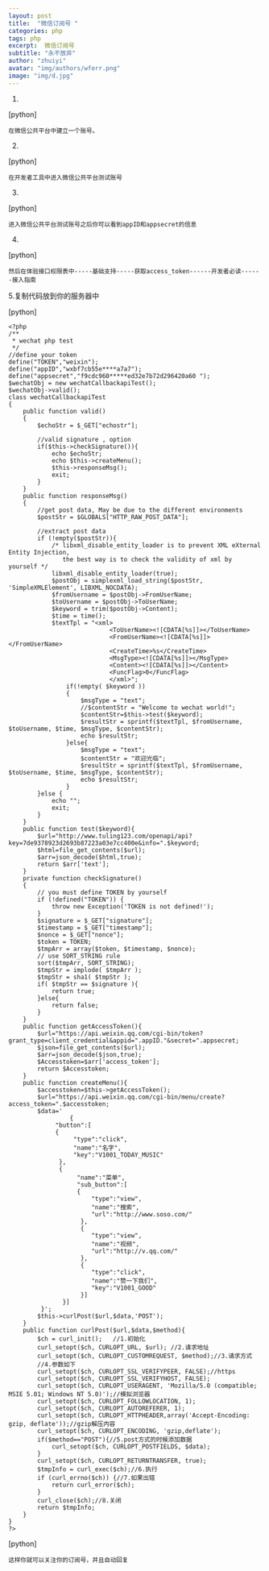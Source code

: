 ```yaml
---
layout: post
title:  "微信订阅号 "
categories: php
tags: php 
excerpt:  微信订阅号 
subtitle: "永不放弃"
author: "zhuiyi"
avatar: "img/authors/wferr.png"
image: "img/d.jpg"
---
```


1.
[python] 

    在微信公共平台中建立一个账号。  


2.
[python] 

    在开发者工具中进入微信公共平台测试账号  


3.
[python] 

    进入微信公共平台测试账号之后你可以看到appID和appsecret的信息  


4.
[python] 

    然后在体验接口权限表中-----基础支持-----获取access_token------开发者必读------接入指南  


5.复制代码放到你的服务器中

[python] 

    <?php  
    /**  
     * wechat php test  
     */  
    //define your token  
    define("TOKEN","weixin");  
    define("appID","wxbf7cb55e****a7a7");  
    define("appsecret","f9cdc960*****ed32e7b72d296420a60 ");  
    $wechatObj = new wechatCallbackapiTest();  
    $wechatObj->valid();  
    class wechatCallbackapiTest  
    {  
        public function valid()  
        {  
            $echoStr = $_GET["echostr"];  
      
            //valid signature , option  
            if($this->checkSignature()){  
                echo $echoStr;  
                echo $this->createMenu();  
                $this->responseMsg();  
                exit;  
            }  
        }  
        public function responseMsg()  
        {  
            //get post data, May be due to the different environments  
            $postStr = $GLOBALS["HTTP_RAW_POST_DATA"];  
      
            //extract post data  
            if (!empty($postStr)){  
                /* libxml_disable_entity_loader is to prevent XML eXternal Entity Injection,  
                   the best way is to check the validity of xml by yourself */  
                libxml_disable_entity_loader(true);  
                $postObj = simplexml_load_string($postStr, 'SimpleXMLElement', LIBXML_NOCDATA);  
                $fromUsername = $postObj->FromUserName;  
                $toUsername = $postObj->ToUserName;  
                $keyword = trim($postObj->Content);  
                $time = time();  
                $textTpl = "<xml>  
                                <ToUserName><![CDATA[%s]]></ToUserName>  
                                <FromUserName><![CDATA[%s]]></FromUserName>  
                                <CreateTime>%s</CreateTime>  
                                <MsgType><![CDATA[%s]]></MsgType>  
                                <Content><![CDATA[%s]]></Content>  
                                <FuncFlag>0</FuncFlag>  
                                </xml>";  
                    if(!empty( $keyword ))  
                    {  
                        $msgType = "text";  
                        //$contentStr = "Welcome to wechat world!";  
                        $contentStr=$this->test($keyword);  
                        $resultStr = sprintf($textTpl, $fromUsername, $toUsername, $time, $msgType, $contentStr);  
                        echo $resultStr;  
                    }else{  
                        $msgType = "text";  
                        $contentStr = "欢迎光临";  
                        $resultStr = sprintf($textTpl, $fromUsername, $toUsername, $time, $msgType, $contentStr);  
                        echo $resultStr;  
                    }  
            }else {  
                echo "";  
                exit;  
            }  
        }  
        public function test($keyword){  
            $url="http://www.tuling123.com/openapi/api?key=7de9378923d2693b87223a03e7cc400e&info=".$keyword;  
            $html=file_get_contents($url);  
            $arr=json_decode($html,true);  
            return $arr['text'];  
        }  
        private function checkSignature()  
        {  
            // you must define TOKEN by yourself  
            if (!defined("TOKEN")) {  
                throw new Exception('TOKEN is not defined!');  
            }  
            $signature = $_GET["signature"];  
            $timestamp = $_GET["timestamp"];  
            $nonce = $_GET["nonce"];  
            $token = TOKEN;  
            $tmpArr = array($token, $timestamp, $nonce);  
            // use SORT_STRING rule  
            sort($tmpArr, SORT_STRING);  
            $tmpStr = implode( $tmpArr );  
            $tmpStr = sha1( $tmpStr );  
            if( $tmpStr == $signature ){  
                return true;  
            }else{  
                return false;  
            }  
        }  
        public function getAccessToken(){  
            $url="https://api.weixin.qq.com/cgi-bin/token?grant_type=client_credential&appid=".appID."&secret=".appsecret;  
            $json=file_get_contents($url);  
            $arr=json_decode($json,true);  
            $Accesstoken=$arr['access_token'];  
            return $Accesstoken;  
        }  
        public function createMenu(){  
            $accesstoken=$this->getAccessToken();  
            $url="https://api.weixin.qq.com/cgi-bin/menu/create?access_token=".$accesstoken;  
            $data='  
                     {  
                 "button":[  
                 {  
                      "type":"click",  
                      "name":"名字",  
                      "key":"V1001_TODAY_MUSIC"  
                  },  
                  {  
                       "name":"菜单",  
                       "sub_button":[  
                       {  
                           "type":"view",  
                           "name":"搜索",  
                           "url":"http://www.soso.com/"  
                        },  
                        {  
                           "type":"view",  
                           "name":"视频",  
                           "url":"http://v.qq.com/"  
                        },  
                        {  
                           "type":"click",  
                           "name":"赞一下我们",  
                           "key":"V1001_GOOD"  
                        }]  
                   }]  
             }';  
            $this->curlPost($url,$data,'POST');  
        }  
        public function curlPost($url,$data,$method){  
            $ch = curl_init();   //1.初始化  
            curl_setopt($ch, CURLOPT_URL, $url); //2.请求地址  
            curl_setopt($ch, CURLOPT_CUSTOMREQUEST, $method);//3.请求方式  
            //4.参数如下  
            curl_setopt($ch, CURLOPT_SSL_VERIFYPEER, FALSE);//https  
            curl_setopt($ch, CURLOPT_SSL_VERIFYHOST, FALSE);  
            curl_setopt($ch, CURLOPT_USERAGENT, 'Mozilla/5.0 (compatible; MSIE 5.01; Windows NT 5.0)');//模拟浏览器  
            curl_setopt($ch, CURLOPT_FOLLOWLOCATION, 1);  
            curl_setopt($ch, CURLOPT_AUTOREFERER, 1);  
            curl_setopt($ch, CURLOPT_HTTPHEADER,array('Accept-Encoding: gzip, deflate'));//gzip解压内容  
            curl_setopt($ch, CURLOPT_ENCODING, 'gzip,deflate');  
            if($method=="POST"){//5.post方式的时候添加数据  
                curl_setopt($ch, CURLOPT_POSTFIELDS, $data);  
            }  
            curl_setopt($ch, CURLOPT_RETURNTRANSFER, true);  
            $tmpInfo = curl_exec($ch);//6.执行  
            if (curl_errno($ch)) {//7.如果出错  
                return curl_error($ch);  
            }  
            curl_close($ch);//8.关闭  
            return $tmpInfo;  
        }  
    }  
    ?>  



[python] 

    这样你就可以关注你的订阅号，并且自动回复  